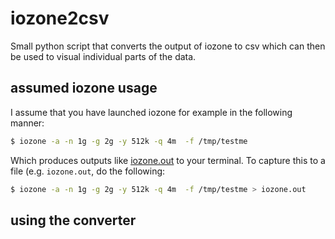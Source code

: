 # iozone2csv

Small python script that converts the output of iozone to csv which can then be used to visual individual parts of the data.

## assumed iozone usage

I assume that you have launched iozone for example in the following manner:

``` bash
$ iozone -a -n 1g -g 2g -y 512k -q 4m  -f /tmp/testme
```

Which produces outputs like [iozone.out](iozone.out) to your terminal. To capture this to a file (e.g. `iozone.out`, do the following:

``` bash
$ iozone -a -n 1g -g 2g -y 512k -q 4m  -f /tmp/testme > iozone.out
```

## using the converter

